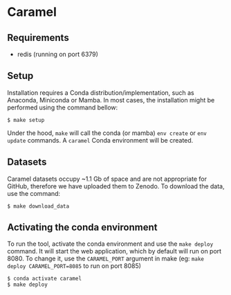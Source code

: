 # Caramel

## Requirements

- redis (running on port 6379)

## Setup

Installation requires a Conda distribution/implementation, such as Anaconda, Miniconda or Mamba. In most cases, the installation might be performed using the command bellow:

```
$ make setup
```

Under the hood, `make` will call the conda (or mamba) `env create` or `env update` commands. A `caramel` 
Conda environment will be created.

## Datasets

Caramel datasets occupy ~1.1 Gb of space and are not appropriate for GitHub, therefore we have
uploaded them to Zenodo. To download the data, use the command:


```
$ make download_data
```

## Activating the conda environment

To run the tool, activate the conda environment and use the `make deploy` command. It will start the
web application, which by default will run on port 8080. To change it, use the `CARAMEL_PORT` argument 
in make (eg: `make deploy CARAMEL_PORT=8085` to run on port 8085)

```
$ conda activate caramel
$ make deploy
```